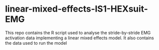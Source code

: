 # linear-mixed-effects-IS1-HEXsuit-EMG
This repo contains the R script used to analyse the stride-by-stride EMG activation data implementing a linear mixed effects model. It also contains the data used to run the model
